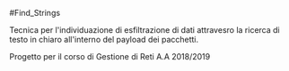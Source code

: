 #Find_Strings

Tecnica per l'individuazione di esfiltrazione di dati attravesro la ricerca di testo in chiaro all'interno del payload dei pacchetti.


Progetto per il corso di Gestione di Reti A.A 2018/2019
